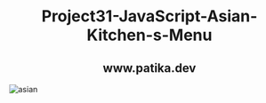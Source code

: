 <div align="center">
  <h1>Project31-JavaScript-Asian-Kitchen-s-Menu</h1>
  <h2>www.patika.dev</h2>
</div>

![asian](https://user-images.githubusercontent.com/96810885/175203566-cdc3de7c-32d7-41e2-bc02-8e860e810487.gif)
